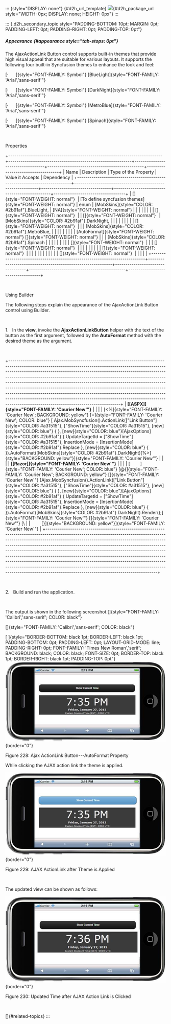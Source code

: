 ::: {style="DISPLAY: none"}
[](ms-xhelp:///?Id=d2h_url_template){#d2h_url_template} ![](!package_url!){#d2h_package_url style="WIDTH: 0px; DISPLAY: none; HEIGHT: 0px"}
:::

::: {.d2h_secondary_topic style="PADDING-BOTTOM: 10pt; MARGIN: 0pt; PADDING-LEFT: 0pt; PADDING-RIGHT: 0pt; PADDING-TOP: 0pt"}
##### Appearance {#appearance style="tab-stops: 0pt"}

The AjaxActionLink Button control supports built-in themes that provide high visual appeal that are suitable for various layouts. It supports the following four built-in Syncfusion themes to enhance the look and feel:

[·      ]{style="FONT-FAMILY: Symbol"} [BlueLight]{style="FONT-FAMILY: 'Arial','sans-serif'"}

[·      ]{style="FONT-FAMILY: Symbol"} [DarkNight]{style="FONT-FAMILY: 'Arial','sans-serif'"}

[·      ]{style="FONT-FAMILY: Symbol"} [MetroBlue]{style="FONT-FAMILY: 'Arial','sans-serif'"}

[·      ]{style="FONT-FAMILY: Symbol"} [Spinach]{style="FONT-FAMILY: 'Arial','sans-serif'"}

 

Properties

+---------------------------------------------------------------------------+------------------------------------------------------------+----------------------------------+-----------------------------------------------+-----------------------------------+
| Name                                                                      | Description                                                | Type of the Property             | Value it Accepts                              | Dependency                        |
+---------------------------------------------------------------------------+------------------------------------------------------------+----------------------------------+-----------------------------------------------+-----------------------------------+
| []{style="FONT-WEIGHT: normal"}                                           | [To define syncfusion themes]{style="FONT-WEIGHT: normal"} | enum                             | [MobSkins]{style="COLOR: #2b91af"}.BlueLight, | [NA]{style="FONT-WEIGHT: normal"} |
|                                                                           |                                                            |                                  |                                               |                                   |
| []{style="FONT-WEIGHT: normal"}                                           |                                                            | []{style="FONT-WEIGHT: normal"}  | [MobSkins]{style="COLOR: #2b91af"}.DarkNight, |                                   |
|                                                                           |                                                            |                                  |                                               |                                   |
| []{style="FONT-WEIGHT: normal"}                                           |                                                            |                                  | [MobSkins]{style="COLOR: #2b91af"}.MetroBlue, |                                   |
|                                                                           |                                                            |                                  |                                               |                                   |
| [AutoFormat]{style="FONT-WEIGHT: normal"} []{style="FONT-WEIGHT: normal"} |                                                            |                                  | [MobSkins]{style="COLOR: #2b91af"}.Spinach    |                                   |
|                                                                           |                                                            |                                  |                                               |                                   |
| []{style="FONT-WEIGHT: normal"}                                           |                                                            |                                  | []{style="FONT-WEIGHT: normal"}               |                                   |
|                                                                           |                                                            |                                  |                                               |                                   |
| []{style="FONT-WEIGHT: normal"}                                           |                                                            |                                  |                                               |                                   |
|                                                                           |                                                            |                                  |                                               |                                   |
| []{style="FONT-WEIGHT: normal"}                                           |                                                            |                                  |                                               |                                   |
+---------------------------------------------------------------------------+------------------------------------------------------------+----------------------------------+-----------------------------------------------+-----------------------------------+

 

Using Builder

The following steps explain the appearance of the AjaxActionLink Button control using Builder.

 

1.   In the **view**, invoke the **AjaxActionLinkButton** helper with the text of the button as the first argument, followed by the **AutoFormat** method with the desired theme as the argument.

 

+------------------------------------------------------------------------------------------------------------------------------------------------------------------------------------------------------------------------------------------------------------------------------------------------------------------------------------------------------------------------------------------------------------------------------------------------------------------------------------------------------------------------------------------------------------------------------------------------------------------------------------------------------------------------------------------------------+
| **[\[ASPX\]]{style="FONT-FAMILY: 'Courier New'"}**                                                                                                                                                                                                                                                                                                                                                                                                                                                                                                                                                                                                                                                   |
|                                                                                                                                                                                                                                                                                                                                                                                                                                                                                                                                                                                                                                                                                                      |
| [\<%]{style="FONT-FAMILY: 'Courier New'; BACKGROUND: yellow"} [=]{style="FONT-FAMILY: 'Courier New'; COLOR: blue"} [ Ajax.MobSyncfusion().ActionLink([\"Link Button\"]{style="COLOR: #a31515"}, [\"ShowTime\"]{style="COLOR: #a31515"}, [new]{style="COLOR: blue"} { }, [new]{style="COLOR: blue"}[AjaxOptions]{style="COLOR: #2b91af"} { UpdateTargetId = [\"ShowTime\"]{style="COLOR: #a31515"}, InsertionMode = [InsertionMode]{style="COLOR: #2b91af"}.Replace }, [new]{style="COLOR: blue"} { }).AutoFormat([MobSkins]{style="COLOR: #2b91af"}.DarkNight)[%\>]{style="BACKGROUND: yellow"}]{style="FONT-FAMILY: 'Courier New'"}                                                                 |
|                                                                                                                                                                                                                                                                                                                                                                                                                                                                                                                                                                                                                                                                                                      |
| **[\[Razor\]]{style="FONT-FAMILY: 'Courier New'"}**                                                                                                                                                                                                                                                                                                                                                                                                                                                                                                                                                                                                                                                  |
|                                                                                                                                                                                                                                                                                                                                                                                                                                                                                                                                                                                                                                                                                                      |
| [        ]{style="FONT-FAMILY: 'Courier New'; COLOR: blue"} [\@{]{style="FONT-FAMILY: 'Courier New'; BACKGROUND: yellow"} []{style="FONT-FAMILY: 'Courier New'"} [Ajax.MobSyncfusion().ActionLink([\"Link Button\"]{style="COLOR: #a31515"}, [\"ShowTime\"]{style="COLOR: #a31515"}, [new]{style="COLOR: blue"} { }, [new]{style="COLOR: blue"}[AjaxOptions]{style="COLOR: #2b91af"} { UpdateTargetId = [\"ShowTime\"]{style="COLOR: #a31515"}, InsertionMode = [InsertionMode]{style="COLOR: #2b91af"}.Replace }, [new]{style="COLOR: blue"} { }).AutoFormat([MobSkins]{style="COLOR: #2b91af"}.DarkNight).Render();]{style="FONT-FAMILY: 'Courier New'"} []{style="FONT-FAMILY: 'Courier New'"} [\ |
|         [}]{style="BACKGROUND: yellow"}]{style="FONT-FAMILY: 'Courier New'"}                                                                                                                                                                                                                                                                                                                                                                                                                                                                                                                                                                                                                         |
+------------------------------------------------------------------------------------------------------------------------------------------------------------------------------------------------------------------------------------------------------------------------------------------------------------------------------------------------------------------------------------------------------------------------------------------------------------------------------------------------------------------------------------------------------------------------------------------------------------------------------------------------------------------------------------------------------+

 

2.   Build and run the application.

 

The output is shown in the following screenshot.[]{style="FONT-FAMILY: 'Calibri','sans-serif'; COLOR: black"}

[]{style="FONT-FAMILY: 'Calibri','sans-serif'; COLOR: black"} 

[ ]{style="BORDER-BOTTOM: black 1pt; BORDER-LEFT: black 1pt; PADDING-BOTTOM: 0pt; PADDING-LEFT: 0pt; LAYOUT-GRID-MODE: line; PADDING-RIGHT: 0pt; FONT-FAMILY: 'Times New Roman','serif'; BACKGROUND: black; COLOR: black; FONT-SIZE: 0pt; BORDER-TOP: black 1pt; BORDER-RIGHT: black 1pt; PADDING-TOP: 0pt"} ![Description: C:\\Users\\thivyak\\Desktop\\form.png](ImagesExt/image103_74.jpg){border="0"}

Figure 228: Ajax ActionLink Button---AutoFormat Property

While clicking the AJAX action link the theme is applied.

![Description: C:\\Users\\thivyak\\Desktop\\form.png](ImagesExt/image103_75.jpg){border="0"}

Figure 229: AJAX ActionLink after Theme is Applied

 

The updated view can be shown as follows:

![Description: C:\\Users\\thivyak\\Desktop\\actah.png](ImagesExt/image103_76.jpg){border="0"}

Figure 230: Updated Time after AJAX Action Link is Clicked

 

[]{#related-topics}
:::
